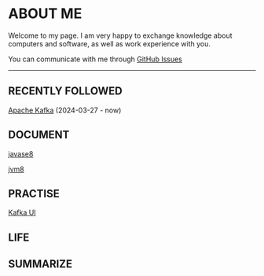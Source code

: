 # ABOUT ME

Welcome to my page. I am very happy to exchange knowledge about computers and software, as well as work experience with you.

You can communicate with me through [GitHub Issues](https://github.com/sunlight0258/sunlight0258.github.io/issues)

------

## RECENTLY FOLLOWED

[Apache Kafka](https://github.com/apache/kafka) (2024-03-27 - now)

## DOCUMENT

[javase8](./java/javase8.md)

[jvm8](./java/javase8.md)

## PRACTISE

[Kafka UI](https://github.com/apache/kafka)

## LIFE

## SUMMARIZE